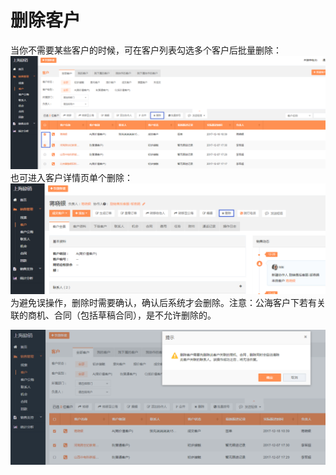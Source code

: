# 删除客户

当你不需要某些客户的时候，可在客户列表勾选多个客户后批量删除：![](/assets/lix客户删除.png)也可进入客户详情页单个删除：![](/assets/lix客户单个删除2.png)为避免误操作，删除时需要确认，确认后系统才会删除。注意：公海客户下若有关联的商机、合同（包括草稿合同），是不允许删除的。

![](/assets/lix客户删除提醒4.png)

